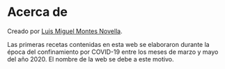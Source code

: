 # Acerca de

Creado por [Luis Miguel Montes Novella](https://github.com/lmontes).

Las primeras recetas contenidas en esta web se elaboraron durante la época del confinamiento por COVID-19 entre los meses de marzo y mayo del año 2020.
El nombre de la web se debe a este motivo.
